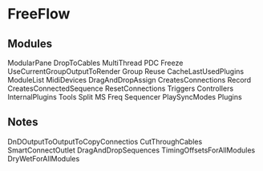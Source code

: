 # FreeFlow

## Modules
ModularPane
    DropToCables
    <!-- RichCables
        MidiFilter
        AudioRouting
        Groups -->
    MultiThread
    PDC
    Freeze
        UseCurrentGroupOutputToRender
    Group
    Reuse
        CacheLastUsedPlugins
ModuleList
    MidiDevices
        DragAndDropAssign
            CreatesConnections
        Record
            CreatesConnectedSequence
        ResetConnections
        Triggers
        Controllers
    InternalPlugins
        Tools
            Split
                MS
                Freq
        Sequencer
            PlaySyncModes
    Plugins


## Notes
DnDOutputToOutputToCopyConnectios
CutThroughCables
SmartConnectOutlet
DragAndDropSequences
TimingOffsetsForAllModules
DryWetForAllModules
